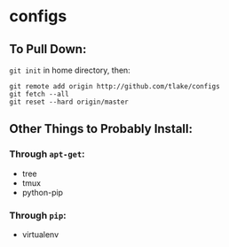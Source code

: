# configs

## To Pull Down:

`git init` in home directory, then:  

```
git remote add origin http://github.com/tlake/configs  
git fetch --all  
git reset --hard origin/master  
```


## Other Things to Probably Install:
### Through `apt-get`:  
- tree
- tmux
- python-pip

### Through `pip`:  
- virtualenv
